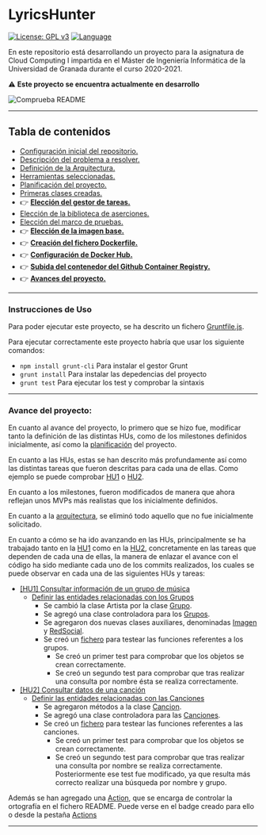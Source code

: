 # LyricsHunter

[![License: GPL v3](https://img.shields.io/badge/License-GPLv3-blue.svg)](https://www.gnu.org/licenses/gpl-3.0) [![Language](https://img.shields.io/badge/node.js%20-%2343853D.svg?&logo=node.js&logoColor=white)](https://nodejs.org/es/)

En este repositorio está desarrollando un proyecto para la asignatura de Cloud Computing I impartida en el Máster de Ingeniería Informática de la Universidad de Granada durante el curso 2020-2021.

:warning: **Este proyecto se encuentra actualmente en desarrollo**

![Comprueba README](https://github.com/AngelValera/LyricsHunter/workflows/Comprueba%20README/badge.svg)

--- 
## Tabla de contenidos

<!-- * :point_right: **[](Doc/)** -->

* [Configuración inicial del repositorio.](Doc/Configuracion_Inicial.md)
* [Descripción del problema a resolver.](Doc/Descripcion_Problema.md) 
* [Definición de la Arquitectura.](Doc/Arquitectura.md)
* [Herramientas seleccionadas.](Doc/Herramientas.md)
* [Planificación del proyecto.](Doc/Planificacion.md)
* [Primeras clases creadas.](Doc/Clases.md)
* :point_right: **[Elección del gestor de tareas.](Doc/Eleccion_GestorTareas.md)**
* [Elección de la biblioteca de aserciones.](Doc/Eleccion_Bib_Aserciones.md)
* [Elección del marco de pruebas.](Doc/Eleccion_MarcoPruebas.md)
* :point_right: **[Elección de la imagen base.](Doc/Eleccion_ImagenBase.md)**  
* :point_right: **[Creación del fichero Dockerfile.](Doc/Creacion_Dockerfile.md)**
* :point_right: **[Configuración de Docker Hub.](Doc/Configuracion_DockerHub.md)**
* :point_right: **[Subida del contenedor del Github Container Registry.](Doc/Configuracion_GCR.md)**
* :point_right: **[Avances del proyecto.](#avance-del-proyecto)**

---
### Instrucciones de Uso

Para poder ejecutar este proyecto, se ha descrito un fichero [Gruntfile.js](Gruntfile.js).

Para ejecutar correctamente este proyecto habría que usar los siguiente comandos:

- `npm install grunt-cli`  Para instalar el gestor Grunt
- `grunt install` Para instalar las depedencias del proyecto
- `grunt test` Para ejecutar los test y comprobar la sintaxis

---
### Avance del proyecto:

En cuanto al avance del proyecto, lo primero que se hizo fue, modificar tanto la definición de las distintas HUs, como de los milestones definidos inicialmente, así como la [planificación](Doc/Planificacion.md) del proyecto.

En cuanto a las HUs, estas se han descrito más profundamente así como las distintas tareas que fueron descritas para cada una de ellas. Como ejemplo se puede comprobar [HU1](https://github.com/AngelValera/LyricsHunter/issues/12) o [HU2](https://github.com/AngelValera/LyricsHunter/issues/13).

En cuanto a los milestones, fueron modificados de manera que ahora reflejan unos MVPs más realistas que los inicialmente definidos.

En cuanto a la [arquitectura](Doc/Arquitectura.md), se eliminó todo aquello que no fue inicialmente solicitado.

En cuanto a cómo se ha ido avanzando en las HUs, principalmente se ha trabajado tanto en la [HU1](https://github.com/AngelValera/LyricsHunter/issues/12) como en la  [HU2](https://github.com/AngelValera/LyricsHunter/issues/13), concretamente en las tareas que dependen de cada una de ellas, la manera de enlazar el avance con el código ha sido mediante cada uno de los commits realizados, los cuales se puede observar en cada una de las siguientes HUs y tareas:

* [[HU1] Consultar información de un grupo de música](https://github.com/AngelValera/LyricsHunter/issues/12)
  * [Definir las entidades relacionadas con los Grupos](https://github.com/AngelValera/LyricsHunter/issues/16)
    * Se cambió la clase Artista por la clase [Grupo](src/Grupos/Grupo.js).
    * Se agregó una clase controladora para los [Grupos](src/Grupos/GrupoController.js).  
    * Se agregaron dos nuevas clases auxiliares, denominadas [Imagen](src/Grupos/Imagen.js) y [RedSocial](src/Grupos/RedSocial.js).
    * Se creó un [fichero](test/grupos.test.js) para testear las funciones referentes a los grupos. 
      * Se creó un primer test para comprobar que los objetos se crean correctamente.
      * Se creó un segundo test para comprobar que tras realizar una consulta por nombre ésta se realiza correctamente.
* [[HU2] Consultar datos de una canción](https://github.com/AngelValera/LyricsHunter/issues/13)
  * [Definir las entidades relacionadas con las Canciones](https://github.com/AngelValera/LyricsHunter/issues/19)
    * Se agregaron métodos a la clase [Cancion](src/Canciones/Cancion.js).
    * Se agregó una clase controladora para las [Canciones](src/Canciones/CancionController.js).      
    * Se creó un [fichero](test/canciones.test.js) para testear las funciones referentes a las canciones. 
      * Se creó un primer test para comprobar que los objetos se crean correctamente.
      * Se creó un segundo test para comprobar que tras realizar una consulta por nombre se realiza correctamente. Posteriormente ese test fue modificado, ya que resulta más correcto realizar una búsqueda por nombre y grupo.

Además se han agregado una [Action](.github/workflows/check-readme.yml), que se encarga de controlar la ortografía en el fichero README. Puede verse en el badge creado para ello o desde la pestaña [Actions](https://github.com/AngelValera/LyricsHunter/actions)

---